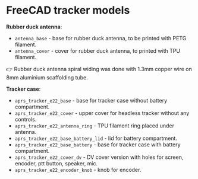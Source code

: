 # FreeCAD tracker models

**Rubber duck antenna**:
- `antenna_base` - base for rubber duck antenna, to be printed with PETG filament.
- `antenna_cover` - cover for rubber duck antenna, to printed with TPU filament.

&#128073; Rubber duck antenna spiral widing was done with 1.3mm copper wire on 8mm aluminium scaffolding tube.

**Tracker case**:
- `aprs_tracker_e22_base` - base for tracker case without battery compartment.
- `aprs_tracker_e22_cover` - upper cover for headless tracker without any controls.
- `aprs_tracker_e22_antenna_ring` - TPU filament ring placed under antenna.
- `aprs_tracker_e22_base_battery_lid` - lid for battery compartment.
- `aprs_tracker_e22_base_battery` - base for tracker case with battery compartment.
- `aprs_tracker_e22_cover_dv` - DV cover version with holes for screen, encoder, ptt button, speaker, mic.
- `aprs_tracker_e22_encoder_knob` - knob for encoder.
